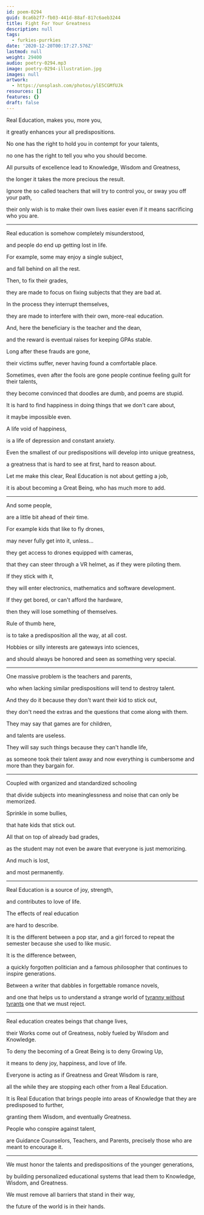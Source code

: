 ```yaml
---
id: poem-0294
guid: 8ca6b2f7-fb03-441d-88af-817c6aeb3244
title: Fight For Your Greatness
description: null
tags:
  - furkies-purrkies
date: '2020-12-20T00:17:27.576Z'
lastmod: null
weight: 29400
audio: poetry-0294.mp3
image: poetry-0294-illustration.jpg
images: null
artwork:
  - https://unsplash.com/photos/ylE5CGMfUJk
resources: []
features: {}
draft: false
---
```


Real Education, makes you, more you,

it greatly enhances your all predispositions.

No one has the right to hold you in contempt for your talents,

no one has the right to tell you who you should become.

All pursuits of excellence lead to Knowledge, Wisdom and Greatness,

the longer it takes the more precious the result.

Ignore the so called teachers that will try to control you, or sway you off your path,

their only wish is to make their own lives easier even if it means sacrificing who you are.

---

Real education is somehow completely misunderstood,

and people do end up getting lost in life.

For example, some may enjoy a single subject,

and fall behind on all the rest.

Then, to fix their grades,

they are made to focus on fixing subjects that they are bad at.

In the process they interrupt themselves,

they are made to interfere with their own, more-real education.

And, here the beneficiary is the teacher and the dean,

and the reward is eventual raises for keeping GPAs stable.

Long after these frauds are gone,

their victims suffer, never having found a comfortable place.

Sometimes, even after the fools are gone people continue feeling guilt for their talents,

they become convinced that doodles are dumb, and poems are stupid.

It is hard to find happiness in doing things that we don't care about,

it maybe impossible even.

A life void of happiness,

is a life of depression and constant anxiety.

Even the smallest of our predispositions will develop into unique greatness,

a greatness that is hard to see at first, hard to reason about.

Let me make this clear, Real Education is not about getting a job,

it is about becoming a Great Being, who has much more to add.

---

And some people,

are a little bit ahead of their time.

For example kids that like to fly drones,

may never fully get into it, unless...

they get access to drones equipped with cameras,

that they can steer through a VR helmet, as if they were piloting them.

If they stick with it,

they will enter electronics, mathematics and software development.

If they get bored, or can't afford the hardware,

then they will lose something of themselves.

Rule of thumb here,

is to take a predisposition all the way, at all cost.

Hobbies or silly interests are gateways into sciences,

and should always be honored and seen as something very special.

---

One massive problem is the teachers and parents,

who when lacking similar predispositions will tend to destroy talent.

And they do it because they don't want their kid to stick out,

they don't need the extras and the questions that come along with them.

They may say that games are for children,

and talents are useless.

They will say such things because they can't handle life,

as someone took their talent away and now everything is cumbersome and more than they bargain for.

---

Coupled with organized and standardized schooling

that divide subjects into meaninglessness and noise that can only be memorized.

Sprinkle in some bullies,

that hate kids that stick out.

All that on top of already bad grades,

as the student may not even be aware that everyone is just memorizing.

And much is lost,

and most permanently.

---

Real Education is a source of joy, strength,

and contributes to love of life.

The effects of real education

are hard to describe.

It is the different between a pop star, and a girl forced to repeat the semester because she used to like music.

It is the difference between,

a quickly forgotten politician and a famous philosopher that continues to inspire generations.

Between a writer that dabbles in forgettable romance novels,

and one that helps us to understand a strange world of [tyranny without tyrants](https://www.youtube.com/watch?v=wkPR4Rcf4ww) one that we must reject.

---

Real education creates beings that change lives,

their Works come out of Greatness, nobly fueled by Wisdom and Knowledge.

To deny the becoming of a Great Being is to deny Growing Up,

it means to deny joy, happiness, and love of life.

Everyone is acting as if Greatness and Great Wisdom is rare,

all the while they are stopping each other from a Real Education.

It is Real Education that brings people into areas of Knowledge that they are predisposed to further,

granting them Wisdom, and eventually Greatness.

People who conspire against talent,

are Guidance Counselors, Teachers, and Parents, precisely those who are meant to encourage it.

---

We must honor the talents and predispositions of the younger generations,

by building personalized educational systems that lead them to Knowledge, Wisdom, and Greatness.

We must remove all barriers that stand in their way,

the future of the world is in their hands.
